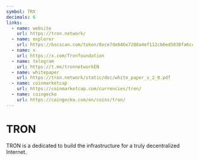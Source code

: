 ```yaml
---
symbol: TRX
decimals: 6
links:
  - name: website
    url: https://tron.network/
  - name: explorer
    url: https://bscscan.com/token/0xce7de646e7208a4ef112cb6ed5038fa6cc6b12e3
  - name: x
    url: https://x.com/Tronfoundation
  - name: telegram
    url: https://t.me/tronnetworkEN
  - name: whitepaper
    url: https://tron.network/static/doc/white_paper_v_2_0.pdf
  - name: coinmarketcap
    url: https://coinmarketcap.com/currencies/tron/
  - name: coingecko
    url: https://coingecko.com/en/coins/tron/
---
```


# TRON

TRON is a dedicated to build the infrastructure for a truly decentralized Internet.
